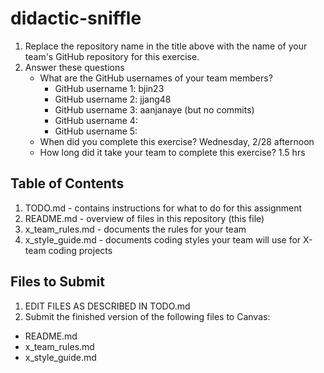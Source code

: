 # didactic-sniffle

1. Replace the repository name in the title above with the name of your team's GitHub repository for this exercise.
2. Answer these questions
   * What are the GitHub usernames of your team members?
       * GitHub username 1: bjin23
       * GitHub username 2: jjang48
       * GitHub username 3: aanjanaye (but no commits)
       * GitHub username 4:
       * GitHub username 5:
   * When did you complete this exercise? Wednesday, 2/28 afternoon 
   * How long did it take your team to complete this exercise? 1.5 hrs

## Table of Contents

1. TODO.md - contains instructions for what to do for this assignment
2. README.md - overview of files in this repository (this file)
3. x_team_rules.md - documents the rules for your team
4. x_style_guide.md - documents coding styles your team will use for X-team coding projects

## Files to Submit

1. EDIT FILES AS DESCRIBED IN TODO.md
2. Submit the finished version of the following files to Canvas:

* README.md
* x_team_rules.md
* x_style_guide.md
